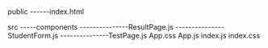 public
------index.html

src
-----components
---------------ResultPage.js
---------------StudentForm.js
---------------TestPage.js
App.css
App.js
index.js
index.css

